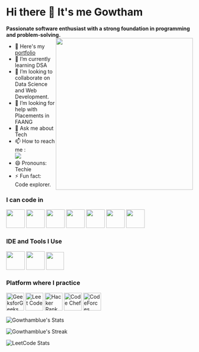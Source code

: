 #  Hi there 👋 It's me Gowtham

 **Passionate software enthusiast with a strong foundation in programming and problem-solving.**
<img align="right" width="370" height="410" src="https://media1.giphy.com/media/v1.Y2lkPTc5MGI3NjExODdoMG9xY2UxaWFjMXIxc2JvaHN1ODB1OGRpbW83YmJ6OHU4bHRqciZlcD12MV9pbnRlcm5hbF9naWZfYnlfaWQmY3Q9Zw/JD4EU7oRyzbXjRyDAQ/giphy.webp">
- 🔭 Here's my [portfolio](https://gowthambluewebresume.my.canva.site/)                                                 
- 🌱 I’m currently learning DSA
- 👯 I’m looking to collaborate on Data Science and Web Development.
- 🤔 I’m looking for help with Placements in FAANG
- 💬 Ask me about Tech
- 📫 How to reach me :
<br /> [<img src="https://img.shields.io/badge/LinkedIn-0077B5?style=for-the-badge&logo=linkedin&logoColor=white" />](https://www.linkedin.com/in/gowtham-s-193b37255/)
- 😄 Pronouns: Techie
- ⚡ Fun fact: Code explorer.


### I can code in
 <img height="50" width="50" src="https://upload.wikimedia.org/wikipedia/commons/thumb/1/18/ISO_C%2B%2B_Logo.svg/683px-ISO_C%2B%2B_Logo.svg.png" /> <img height="50" width="50" src="https://cdn-icons-png.flaticon.com/128/226/226777.png" />  <img height="50" width="50" src="https://upload.wikimedia.org/wikipedia/commons/thumb/c/c3/Python-logo-notext.svg/1200px-Python-logo-notext.svg.png" /> <img height="50" width="50" src="https://img.icons8.com/color/48/000000/html-5.png" /> <img height="50" width="50" src="https://img.icons8.com/color/48/000000/css3.png" /> 
<img height="50" width="50" src="https://img.icons8.com/color/48/000000/javascript.png"/> <img height="50" width="50" src="https://img.icons8.com/color/48/000000/mysql-logo.png"/>
### IDE and Tools I Use
<img height="50" width="50" src="https://static-00.iconduck.com/assets.00/visual-studio-code-icon-256x255-hciehfs3.png"/>  <img height="50" width="50" src="https://upload.wikimedia.org/wikipedia/commons/thumb/3/3f/Git_icon.svg/2048px-Git_icon.svg.png"/> <img width="48" height="48" src="https://upload.wikimedia.org/wikipedia/commons/thumb/c/cf/New_Power_BI_Logo.svg/1200px-New_Power_BI_Logo.svg.png"/> 
### Platform where I practice
<img width="48" height="48" src="https://img.icons8.com/?size=100&id=AbQBhN9v62Ob&format=png&color=000000" alt="GeeksforGeeks"/> <img width="48" height="48" src="https://cdn.iconscout.com/icon/free/png-256/free-leetcode-logo-icon-download-in-svg-png-gif-file-formats--technology-social-media-company-vol-1-pack-logos-icons-3030025.png" alt="Leet Code"/> <img width="48" height="48" src="https://cdn.iconscout.com/icon/free/png-512/free-hackerrank-logo-icon-download-in-svg-png-gif-file-formats--technology-social-media-company-vol-3-pack-logos-icons-3030100.png?f=webp&w=256" alt="Hacker Rank"/> <img width="48" height="48" src="https://img.icons8.com/?size=100&id=vAtJFm3hwtQw&format=png&color=000000" alt="Code Chef"/> <img width="48" height="48" src="https://cdn.iconscout.com/icon/free/png-256/free-code-forces-logo-icon-download-in-svg-png-gif-file-formats--technology-social-media-vol-2-pack-logos-icons-2944796.png?f=webp&w=256" alt="CodeForces"/>



![Gowthamblue's Stats](https://github-readme-stats.vercel.app/api?username=Gowthamblue&theme=react&show_icons=true&hide_border=true&count_private=true)

![Gowthamblue's Streak](https://github-readme-streak-stats.herokuapp.com/?user=Gowthamblue&theme=react&hide_border=true)

![LeetCode Stats](https://leetcode.panchajanya.dev/GOWTHAMS05?theme=nord&font=Titillium%20Web&ext=activity)
